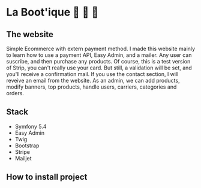 # La Boot'ique :handbag: :dress: :tophat:

## The website
Simple Ecommerce with extern payment method. I made this website mainly to learn how to use a payment API, Easy Admin, and a mailer. Any user can suscribe, and then purchase any products. Of course, this is a test version of Strip, you can't really use your card. But still, a validation will be set, and you'll receive a confirmation mail. If you use the contact section, I will reveive an email from the website.
As an admin, we can add products, modify banners, top products, handle users, carriers, categories and orders.


## Stack
- Symfony 5.4
- Easy Admin
- Twig
- Bootstrap
- Stripe
- Mailjet

## How to install project
  